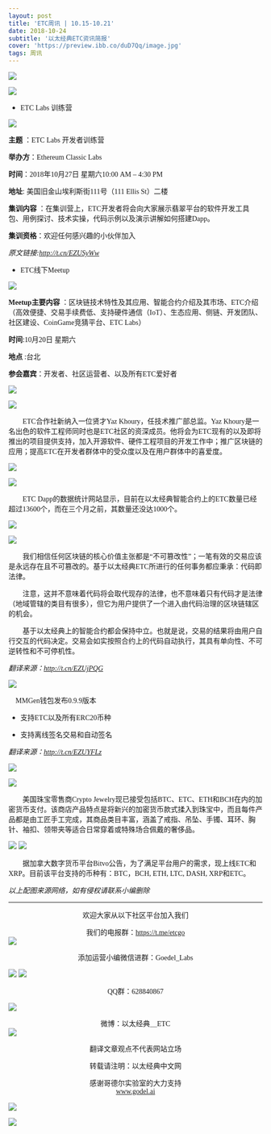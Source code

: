 ```yaml
---
layout: post
title: 'ETC周讯 | 10.15-10.21'
date: 2018-10-24
subtitle: '以太经典ETC资讯简报'
cover: 'https://preview.ibb.co/duD7Qq/image.jpg'
tags: 周讯
---
```


![](https://image.ibb.co/h9VWJA/image.jpg)


![](https://image.ibb.co/b6j5GV/1.png)

- <font face="微软雅黑">ETC Labs 训练营</font>

![](https://image.ibb.co/njA4bV/1.jpg)

**<font face="微软雅黑">主题 </font>**：<font face="微软雅黑">ETC Labs 开发者训练营</font>

**<font face="微软雅黑">举办方</font>**：<font face="微软雅黑">Ethereum Classic Labs</font>

**<font face="微软雅黑">时间</font>**：<font face="微软雅黑">2018年10月27日 星期六10:00 AM – 4:30 PM</font>

**<font face="微软雅黑">地址</font>**: <font face="微软雅黑">美国旧金山埃利斯街111号（111 Ellis St）二楼</font>

**<font face="微软雅黑">集训内容 </font>**：<font face="微软雅黑">在集训营上，ETC开发者将会向大家展示翡翠平台的软件开发工具包、用例探讨、技术实操，代码示例以及演示讲解如何搭建Dapp。</font>

**<font face="微软雅黑">集训资格</font>**：<font face="微软雅黑">欢迎任何感兴趣的小伙伴加入</font>


*<font face="微软雅黑">原文链接:http://t.cn/EZUSyWw</font>*

- <font face="微软雅黑">ETC线下Meetup</font>

![](https://image.ibb.co/d11AGV/2.jpg)

**<font face="微软雅黑">Meetup主要内容 </font>**：<font face="微软雅黑">区块链技术特性及其应用、智能合约介绍及其市场、ETC介绍（高效便捷、交易手续费低、支持硬件通信（IoT）、生态应用、侧链、开发团队、社区建设、CoinGame竞猜平台、ETC Labs）</font>

**<font face="微软雅黑">时间</font>**:<font face="微软雅黑">10月20日 星期六</font>

**<font face="微软雅黑">地点 </font>**:<font face="微软雅黑">台北</font>

**<font face="微软雅黑">参会嘉宾</font>**：<font face="微软雅黑">开发者、社区运营者、以及所有ETC爱好者</font>

![](https://image.ibb.co/jRVO3A/2.png)

![](https://image.ibb.co/hdqRqq/3.jpg)


&emsp;&emsp;<font face="微软雅黑">ETC合作社新纳入一位贤才Yaz Khoury，任技术推广部总监。Yaz Khoury是一名出色的软件工程师同时也是ETC社区的资深成员。他将会为ETC现有的以及即将推出的项目提供支持，加入开源软件、硬件工程项目的开发工作中；推广区块链的应用；提高ETC在开发者群体中的受众度以及在用户群体中的喜爱度。</font>

![](https://image.ibb.co/cGx33A/3.png)

![](https://preview.ibb.co/dJ0gOA/4.png)

&emsp;&emsp;<font face="微软雅黑">ETC Dapp的数据统计网站显示，目前在以太经典智能合约上的ETC数量已经超过13600个，而在三个月之前，其数量还没达1000个。</font>

![](https://image.ibb.co/kccswV/4.png)

![](https://image.ibb.co/fV1zAq/5.png)

&emsp;&emsp;<font face="微软雅黑">我们相信任何区块链的核心价值主张都是“不可篡改性”；一笔有效的交易应该是永远存在且不可篡改的。基于以太经典ETC所进行的任何事务都应秉承：代码即法律。</font>

&emsp;&emsp;<font face="微软雅黑">注意，这并不意味着代码将会取代现存的法律，也不意味着只有代码才是法律（地域管辖的类目有很多），但它为用户提供了一个进入由代码治理的区块链辖区的机会。</font>

&emsp;&emsp;<font face="微软雅黑">基于以太经典上的智能合约都会保持中立。也就是说，交易的结果将由用户自行交互的代码决定。交易会如实按照合约上的代码自动执行，其具有单向性、不可逆转性和不可停机性。</font>

*<font face="微软雅黑">翻译来源：http://t.cn/EZUjPQG</font>*


![](https://image.ibb.co/btTzbV/5.png)

&emsp;<font face="微软雅黑">MMGen钱包发布0.9.9版本</font>

- <font face="微软雅黑">支持ETC以及所有ERC20币种</font>

- <font face="微软雅黑">支持离线签名交易和自动签名</font>

*<font face="微软雅黑">翻译来源：http://t.cn/EZUYFLz</font>*


![](https://preview.ibb.co/kZinVq/6.png)

![](https://preview.ibb.co/eMMcwV/6.png)

&emsp;&emsp;<font face="微软雅黑">美国珠宝零售商Crypto Jewelry现已接受包括BTC、ETC、ETH和BCH在内的加密货币支付。该商店产品特点是将新兴的加密货币款式揉入到珠宝中，而且每件产品都是由工匠手工完成，其商品类目丰富，涵盖了戒指、吊坠、手镯、耳环、胸针、袖扣、领带夹等适合日常穿着或特殊场合佩戴的奢侈品。</font>

![](https://image.ibb.co/drWKbV/7.png)
![](https://preview.ibb.co/nHe83A/7.png)

&emsp;&emsp;<font face="微软雅黑">据加拿大数字货币平台Bitvo公告，为了满足平台用户的需求，现上线ETC和XRP。目前该平台支持的币种有：BTC，BCH, ETH, LTC, DASH, XRP和ETC。</font>

*<font face="微软雅黑">以上配图来源网络，如有侵权请联系小编删除</font>*



***
<font face="微软雅黑"><center>欢迎大家从以下社区平台加入我们</center></font>


<font face="微软雅黑"><center>我们的电报群：https://t.me/etcgo</center></font>
![](https://image.ibb.co/dDg5iA/image.jpg)

<font face="微软雅黑"><center>添加运营小编微信进群：Goedel_Labs</center></font>

![](https://preview.ibb.co/hnL6OA/G.jpg)
![](https://preview.ibb.co/bZ4pbV/Yan.jpg)


<font face="微软雅黑"><center>QQ群：628840867</center></font>

![](https://image.ibb.co/fTYFGV/QQ.jpg)

<font face="微软雅黑"><center>微博：以太经典＿ETC</center></font>
![](https://preview.ibb.co/f2cWqq/weibo.jpg)

<font face="微软雅黑"><center>翻译文章观点不代表网站立场</center></font>


<font face="微软雅黑"><center>转载请注明：以太经典中文网</center></font>


<font face="微软雅黑"><center>感谢哥德尔实验室的大力支持</center></font>
[<font face="微软雅黑"><center>www.godel.ai</center></font>](http://www.godel.ai)

![](https://image.ibb.co/mGe2Qq/image.jpg)

[![](https://image.ibb.co/miAkrp/01.jpg)](http://goedel.ai)
